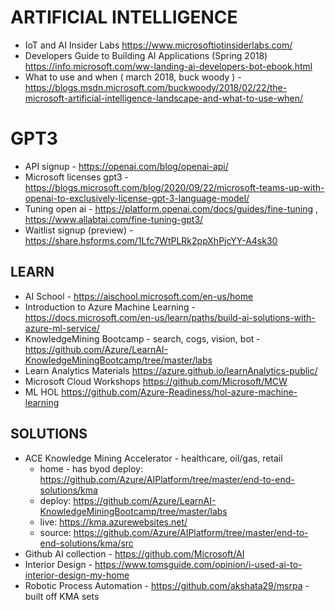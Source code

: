 # ARTIFICIAL INTELLIGENCE

* IoT and AI Insider Labs <https://www.microsoftiotinsiderlabs.com/>
* Developers Guide to Building AI Applications (Spring 2018) <https://info.microsoft.com/ww-landing-ai-developers-bot-ebook.html>
* What to use and when ( march 2018, buck woody ) - <https://blogs.msdn.microsoft.com/buckwoody/2018/02/22/the-microsoft-artificial-intelligence-landscape-and-what-to-use-when/>

# GPT3

* API signup - https://openai.com/blog/openai-api/
* Microsoft licenses gpt3 - https://blogs.microsoft.com/blog/2020/09/22/microsoft-teams-up-with-openai-to-exclusively-license-gpt-3-language-model/
* Tuning open ai - https://platform.openai.com/docs/guides/fine-tuning , https://www.allabtai.com/fine-tuning-gpt3/
* Waitlist signup (preview) - https://share.hsforms.com/1Lfc7WtPLRk2ppXhPjcYY-A4sk30

## LEARN

* AI School - https://aischool.microsoft.com/en-us/home
* Introduction to Azure Machine Learning - https://docs.microsoft.com/en-us/learn/paths/build-ai-solutions-with-azure-ml-service/
* KnowledgeMining Bootcamp - search, cogs, vision, bot - https://github.com/Azure/LearnAI-KnowledgeMiningBootcamp/tree/master/labs
* Learn Analytics Materials <https://azure.github.io/learnAnalytics-public/>
* Microsoft Cloud Workshops <https://github.com/Microsoft/MCW>
* ML HOL <https://github.com/Azure-Readiness/hol-azure-machine-learning>

## SOLUTIONS

* ACE Knowledge Mining Accelerator - healthcare, oil/gas, retail
  * home - has byod deploy: https://github.com/Azure/AIPlatform/tree/master/end-to-end-solutions/kma 
  * deploy: https://github.com/Azure/LearnAI-KnowledgeMiningBootcamp/tree/master/labs 
  * live: https://kma.azurewebsites.net/ 
  * source: https://github.com/Azure/AIPlatform/tree/master/end-to-end-solutions/kma/src 
* Github AI collection - https://github.com/Microsoft/AI
* Interior Design - https://www.tomsguide.com/opinion/i-used-ai-to-interior-design-my-home
* Robotic Process Automation - https://github.com/akshata29/msrpa - built off KMA sets
